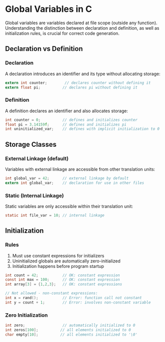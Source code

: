 # Global Variables in C

Global variables are variables declared at file scope (outside any function). Understanding the distinction between declaration and definition, as well as initialization rules, is crucial for correct code generation.

## Declaration vs Definition

### Declaration
A declaration introduces an identifier and its type without allocating storage:
```c
extern int counter;        // declares counter without defining it
extern float pi;          // declares pi without defining it
```

### Definition
A definition declares an identifier and also allocates storage:
```c
int counter = 0;          // defines and initializes counter
float pi = 3.14159f;      // defines and initializes pi
int uninitialized_var;    // defines with implicit initialization to 0
```

## Storage Classes

### External Linkage (default)
Variables with external linkage are accessible from other translation units:
```c
int global_var = 42;      // external linkage by default
extern int global_var;    // declaration for use in other files
```

### Static (Internal Linkage)
Static variables are only accessible within their translation unit:
```c
static int file_var = 10; // internal linkage
```

## Initialization

### Rules
1. Must use constant expressions for initializers
2. Uninitialized globals are automatically zero-initialized
3. Initialization happens before program startup

```c
int count = 42;           // OK: constant expression
const int max = 100;      // OK: constant expression
int array[3] = {1,2,3};   // OK: constant expressions

// Not allowed - non-constant expressions:
int x = rand();           // Error: function call not constant
int y = count + 1;        // Error: involves non-constant variable
```

### Zero Initialization
```c
int zero;                 // automatically initialized to 0
int zeros[100];          // all elements initialized to 0
char empty[10];          // all elements initialized to '\0'
```
